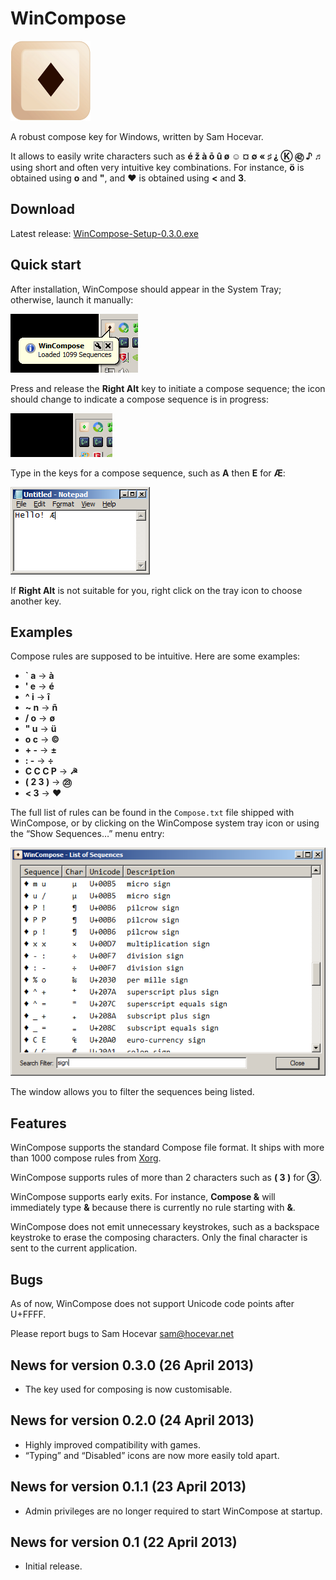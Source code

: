 ﻿WinCompose
==========

![Icon](/web/icon.png)

A robust compose key for Windows, written by Sam Hocevar.

It allows to easily write characters such as **é ž à ō û ø ☺ ¤
∅ « ♯ ⸘ Ⓚ ㊷ ♪ ♬** using short and often very intuitive key
combinations. For instance, **ö** is obtained using **o** and **"**, and
**♥** is obtained using **<** and **3**.

Download
--------

Latest release: [WinCompose-Setup-0.3.0.exe](/WinCompose-Setup-0.3.0.exe)

Quick start
-----------

After installation, WinCompose should appear in the System Tray;
otherwise, launch it manually:

![Quick Launch](/web/shot1.png)

Press and release the **Right Alt** key to initiate a compose sequence; the
icon should change to indicate a compose sequence is in progress:

![In Progress](/web/shot2.png)

Type in the keys for a compose sequence, such as **A** then **E** for **Æ**:

![In Progress](/web/shot3.png)

If **Right Alt** is not suitable for you, right click on the tray icon to
choose another key.

Examples
--------

Compose rules are supposed to be intuitive. Here are some examples:

 - **` a** → **à**
 - **' e** → **é**
 - **^ i** → **î**
 - **~ n** → **ñ**
 - **/ o** → **ø**
 - **" u** → **ü**
 - **o c** → **©**
 - **+ -** → **±**
 - **: -** → **÷**
 - **C C C P** → **☭**
 - **( 2 3 )** → **㉓**
 - **< 3** → **♥**

The full list of rules can be found in the `Compose.txt` file shipped with
WinCompose, or by clicking on the WinCompose system tray icon or using the
“Show Sequences…” menu entry:

![Sequence List](/web/shot4.png)

The window allows you to filter the sequences being listed.

Features
--------

WinCompose supports the standard Compose file format. It ships with more than
1000 compose rules from [Xorg](http://www.x.org/wiki/).

WinCompose supports rules of more than 2 characters such as **( 3 )**
for **③**.

WinCompose supports early exits. For instance, **Compose &** will
immediately type **&** because there is currently no rule starting with **&**.

WinCompose does not emit unnecessary keystrokes, such as a backspace keystroke
to erase the composing characters. Only the final character is sent to the
current application.

Bugs
----

As of now, WinCompose does not support Unicode code points after U+FFFF.

Please report bugs to Sam Hocevar <sam@hocevar.net>

News for version 0.3.0 (26 April 2013)
--------------------------------------
 - The key used for composing is now customisable.

News for version 0.2.0 (24 April 2013)
--------------------------------------
 - Highly improved compatibility with games.
 - “Typing” and “Disabled” icons are now more easily told apart.

News for version 0.1.1 (23 April 2013)
--------------------------------------
 - Admin privileges are no longer required to start WinCompose at startup.

News for version 0.1 (22 April 2013)
------------------------------------
 - Initial release.

